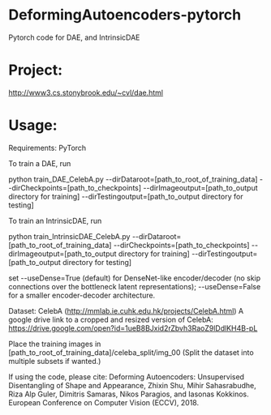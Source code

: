 # DeformingAutoencoders-pytorch
Pytorch code for DAE, and IntrinsicDAE

# Project:
http://www3.cs.stonybrook.edu/~cvl/dae.html

# Usage:
Requirements: PyTorch

To train a DAE, run

python train_DAE_CelebA.py --dirDataroot=[path_to_root_of_training_data] --dirCheckpoints=[path_to_checkpoints] --dirImageoutput=[path_to_output directory for training] --dirTestingoutput=[path_to_output directory for testing]

To train an IntrinsicDAE, run

python train_IntrinsicDAE_CelebA.py --dirDataroot=[path_to_root_of_training_data] --dirCheckpoints=[path_to_checkpoints] --dirImageoutput=[path_to_output directory for training] --dirTestingoutput=[path_to_output directory for testing]

set --useDense=True (default) for DenseNet-like encoder/decoder (no skip connections over the bottleneck latent representations); --useDense=False for a smaller encoder-decoder architecture.

Dataset: 
CelebA (http://mmlab.ie.cuhk.edu.hk/projects/CelebA.html)
A google drive link to a cropped and resized version of CelebA: 
https://drive.google.com/open?id=1ueB8BJxid2rZbvh3RaoZ9lDdlKH4B-pL

Place the training images in [path_to_root_of_training_data]/celeba_split/img_00
(Split the dataset into multiple subsets if wanted.)

If using the code, please cite: 
Deforming Autoencoders: Unsupervised Disentangling of Shape and Appearance, Zhixin Shu, Mihir Sahasrabudhe, Riza Alp Guler, Dimitris Samaras, Nikos Paragios, and Iasonas Kokkinos. European Conference on Computer Vision (ECCV), 2018.
